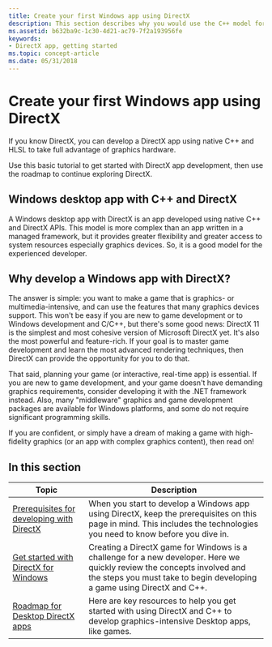 ```yaml
---
title: Create your first Windows app using DirectX
description: This section describes why you would use the C++ model for Windows Store app development, and provides basic tutorials and procedures for getting started with DirectX app development.
ms.assetid: b632ba9c-1c30-4d21-ac79-7f2a193956fe
keywords:
- DirectX app, getting started
ms.topic: concept-article
ms.date: 05/31/2018
---
```


# Create your first Windows app using DirectX

If you know DirectX, you can develop a DirectX app using native C++ and HLSL to take full advantage of graphics hardware.

Use this basic tutorial to get started with DirectX app development, then use the roadmap to continue exploring DirectX.

## Windows desktop app with C++ and DirectX

A Windows desktop app with DirectX is an app developed using native C++ and DirectX APIs. This model is more complex than an app written in a managed framework, but it provides greater flexibility and greater access to system resources especially graphics devices. So, it is a good model for the experienced developer.

## Why develop a Windows app with DirectX?

The answer is simple: you want to make a game that is graphics- or multimedia-intensive, and can use the features that many graphics devices support. This won't be easy if you are new to game development or to Windows development and C/C++, but there's some good news: DirectX 11 is the simplest and most cohesive version of Microsoft DirectX yet. It's also the most powerful and feature-rich. If your goal is to master game development and learn the most advanced rendering techniques, then DirectX can provide the opportunity for you to do that.

That said, planning your game (or interactive, real-time app) is essential. If you are new to game development, and your game doesn't have demanding graphics requirements, consider developing it with the .NET framework instead. Also, many "middleware" graphics and game development packages are available for Windows platforms, and some do not require significant programming skills.

If you are confident, or simply have a dream of making a game with high-fidelity graphics (or an app with complex graphics content), then read on!

## In this section



| Topic                                                                                                                     | Description                                                                                                                                                                                                   |
|---------------------------------------------------------------------------------------------------------------------------|---------------------------------------------------------------------------------------------------------------------------------------------------------------------------------------------------------------|
| [Prerequisites for developing with DirectX](pre-requisites-for-developing-a-tailored-c---with-directx-app.md)<br/> | When you start to develop a Windows app using DirectX, keep the prerequisites on this page in mind. This includes the technologies you need to know before you dive in.<br/>                            |
| [Get started with DirectX for Windows](getting-started-with-a-directx-game.md)<br/>                                | Creating a DirectX game for Windows is a challenge for a new developer. Here we quickly review the concepts involved and the steps you must take to begin developing a game using DirectX and C++.<br/> |
| [Roadmap for Desktop DirectX apps](roadmap-for-metro-style-apps-using-directx.md)<br/>                             | Here are key resources to help you get started with using DirectX and C++ to develop graphics-intensive Desktop apps, like games. <br/>                                                                 |



 

 

 





